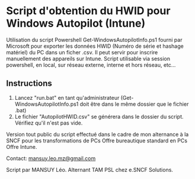 # Script d'obtention du HWID pour Windows Autopilot (Intune)

Utilisation du script Powershell Get-WindowsAutopilotInfo.ps1 fourni par Microsoft pour exporter les données HWID (Numéro de série et hashage matériel) du PC dans un ficher .csv. Il peut servir pour inscrire manuellement des appareils sur Intune. Script utilisable via session powershell, en local, sur réseau externe, interne et hors réseau, etc...

## Instructions

1. Lancez "run.bat" en tant qu'administrateur (Get-WindowsAutopilotInfo.ps1 doit être dans le même dossier que le fichier .bat)
2. Le fichier "AutopilotHWID.csv" se générera dans le dossier du script. Vérifiez qu'il n'est pas vide.
   
Version tout public du script effectué dans le cadre de mon alternance à la SNCF pour les transformations de PCs Offre bureautique standard en PCs Offre Intune.

Contact: mansuy.leo.mz@gmail.com

Script par MANSUY Léo. Alternant TAM PSL chez e.SNCF Solutions.
